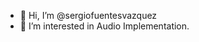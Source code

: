- 👋 Hi, I’m @sergiofuentesvazquez
- 👀 I’m interested in Audio Implementation.
<!---
sergiofuentesvazquez/sergiofuentesvazquez is a ✨ special ✨ repository because its `README.md` (this file) appears on your GitHub profile.
You can click the Preview link to take a look at your changes.
--->
